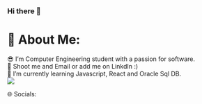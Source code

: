 ### Hi there 👋

<h1>💫 About Me:</h1>
😎 I’m Computer Engineering student with a passion for software.<br>
🤝 Shoot me and Email or add me on LinkdIn :)<br>
🌱 I’m currently learning Javascript, React and Oracle Sql DB.<br>

<img src="https://www.google.com/search?q=yazilimci+resimleri&rlz=1C5CHFA_enTR976TR976&source=lnms&tbm=isch&sa=X&ved=2ahUKEwj5-_7TsPD8AhVmx4sKHdajCDwQ_AUoAXoECAEQAw&biw=1680&bih=939&dpr=2#imgrc=oQMLZ8XZ2T63gM">



🌐 Socials:


